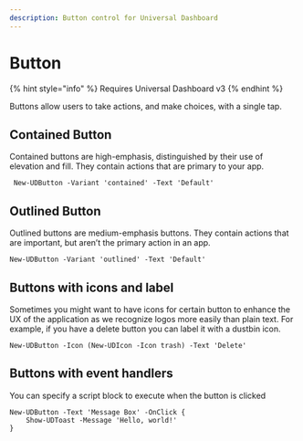```yaml
---
description: Button control for Universal Dashboard
---
```


# Button

{% hint style="info" %}
Requires Universal Dashboard v3
{% endhint %}

Buttons allow users to take actions, and make choices, with a single tap.

## Contained Button

Contained buttons are high-emphasis, distinguished by their use of elevation and fill. They contain actions that are primary to your app.

```text
 New-UDButton -Variant 'contained' -Text 'Default'
```

## Outlined Button

Outlined buttons are medium-emphasis buttons. They contain actions that are important, but aren’t the primary action in an app.

```text
New-UDButton -Variant 'outlined' -Text 'Default' 
```

## Buttons with icons and label

Sometimes you might want to have icons for certain button to enhance the UX of the application as we recognize logos more easily than plain text. For example, if you have a delete button you can label it with a dustbin icon.

```text
New-UDButton -Icon (New-UDIcon -Icon trash) -Text 'Delete'
```

## Buttons with event handlers

You can specify a script block to execute when the button is clicked

```text
New-UDButton -Text 'Message Box' -OnClick {
    Show-UDToast -Message 'Hello, world!'
}
```

